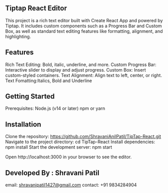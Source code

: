 ## Tiptap React Editor
This project is a rich text editor built with Create React App and powered by Tiptap. It includes custom components such as a Progress Bar and Custom Box, as well as standard text editing features like formatting, alignment, and highlighting.

## Features
Rich Text Editing: Bold, italic, underline, and more.
Custom Progress Bar: Interactive slider to display and adjust progress.
Custom Box: Insert custom-styled containers.
Text Alignment: Align text to left, center, or right.
Text Fomatting:Italics, Bold and Underline

## Getting Started
Prerequisites:
Node.js (v14 or later)
npm or yarn

## Installation
Clone the repository: https://github.com/ShravaniAnilPatil/TipTap-React.git
Navigate to the project directory: cd TipTap-React
Install dependencies: npm install
Start the development server: npm start

Open http://localhost:3000 in your browser to see the editor.

## Developed By : Shravani Patil
 email: shravanipatil1427@gmail.com
 contact: +91 9834284904

